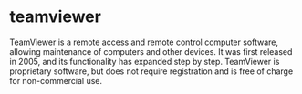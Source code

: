 # teamviewer
TeamViewer is a remote access and remote control computer software, allowing maintenance of computers and other devices. It was first released in 2005, and its functionality has expanded step by step. TeamViewer is proprietary software, but does not require registration and is free of charge for non-commercial use.
